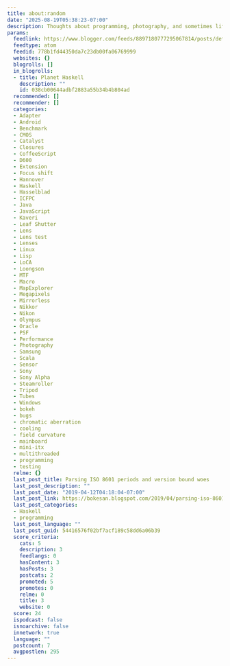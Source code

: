 ```yaml
---
title: about:random
date: "2025-08-19T05:38:23-07:00"
description: Thoughts about programming, photography, and sometimes life
params:
  feedlink: https://www.blogger.com/feeds/8897180777295067814/posts/default/-/Haskell
  feedtype: atom
  feedid: 778b1fd44350da7c23db00fa06769999
  websites: {}
  blogrolls: []
  in_blogrolls:
  - title: Planet Haskell
    description: ""
    id: 038cb00644adbf2883a55b34b4b804ad
  recommended: []
  recommender: []
  categories:
  - Adapter
  - Android
  - Benchmark
  - CMOS
  - Catalyst
  - Closures
  - CoffeeScript
  - D600
  - Extension
  - Focus shift
  - Hannover
  - Haskell
  - Hasselblad
  - ICFPC
  - Java
  - JavaScript
  - Kaveri
  - Leaf Shutter
  - Lens
  - Lens test
  - Lenses
  - Linux
  - Lisp
  - LoCA
  - Loongson
  - MTF
  - Macro
  - MapExplorer
  - Megapixels
  - Mirrorless
  - Nikkor
  - Nikon
  - Olympus
  - Oracle
  - PSF
  - Performance
  - Photography
  - Samsung
  - Scala
  - Sensor
  - Sony
  - Sony Alpha
  - Steamroller
  - Tripod
  - Tubes
  - Windows
  - bokeh
  - bugs
  - chromatic aberration
  - cooling
  - field curvature
  - mainboard
  - mini-itx
  - multithreaded
  - programming
  - testing
  relme: {}
  last_post_title: Parsing ISO 8601 periods and version bound woes
  last_post_description: ""
  last_post_date: "2019-04-12T04:18:04-07:00"
  last_post_link: https://bokesan.blogspot.com/2019/04/parsing-iso-8601-periods-and-version.html
  last_post_categories:
  - Haskell
  - programming
  last_post_language: ""
  last_post_guid: 54416576f02bf7acf189c58dd6a06b39
  score_criteria:
    cats: 5
    description: 3
    feedlangs: 0
    hasContent: 3
    hasPosts: 3
    postcats: 2
    promoted: 5
    promotes: 0
    relme: 0
    title: 3
    website: 0
  score: 24
  ispodcast: false
  isnoarchive: false
  innetwork: true
  language: ""
  postcount: 7
  avgpostlen: 295
---
```


